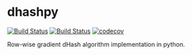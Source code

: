 # dhashpy

<a href="https://github.com/akamhy/dhashpy/actions?query=workflow%3AUbuntu"><img alt="Build Status" src="https://github.com/akamhy/dhashpy/workflows/Ubuntu/badge.svg"></a>
<a href="https://github.com/akamhy/dhashpy/actions?query=workflow%3AWindows"><img alt="Build Status" src="https://github.com/akamhy/dhashpy/workflows/Windows/badge.svg"></a>
<a href="https://codecov.io/gh/akamhy/dhashpy"><img alt="codecov" src="https://codecov.io/gh/akamhy/dhashpy/branch/main/graph/badge.svg?token=HVwlPMnsPA"></a>


Row-wise gradient dHash algorithm implementation in python.
